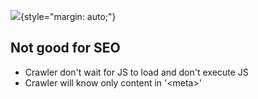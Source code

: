 ---
---

![](/assets/curl-csr.png){style="margin: auto;"}

## Not good for SEO

- Crawler don't wait for JS to load and don't execute JS
- Crawler will know only content in '<meta\>'
